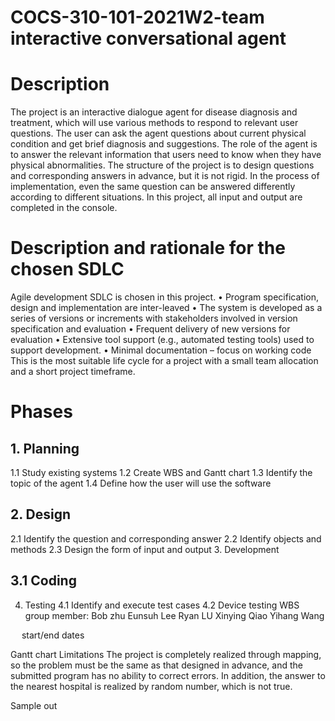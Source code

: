 # COCS-310-101-2021W2-team interactive conversational agent
# Description
The project is an interactive dialogue agent for disease diagnosis and treatment, which will use various methods to respond to relevant user questions. The user can ask the agent questions about current physical condition and get brief diagnosis and suggestions. The role of the agent is to answer the relevant information that users need to know when they have physical abnormalities.
The structure of the project is to design questions and corresponding answers in advance, but it is not rigid. In the process of implementation, even the same question can be answered differently according to different situations. In this project, all input and output are completed in the console.
# Description and rationale for the chosen SDLC
Agile development SDLC is chosen in this project.
• Program specification, design and implementation are inter-leaved
• The system is developed as a series of versions or increments with stakeholders involved in version specification and evaluation
• Frequent delivery of new versions for evaluation
• Extensive tool support (e.g., automated testing tools) used to support development.
• Minimal documentation – focus on working code
This is the most suitable life cycle for a project with a small team allocation and a short project timeframe.
# Phases
## 1. Planning
1.1 Study existing systems
1.2 Create WBS and Gantt chart
1.3 Identify the topic of the agent
1.4 Define how the user will use the software
## 2. Design
2.1 Identify the question and corresponding answer
2.2 Identify objects and methods
2.3 Design the form of input and output
3. Development
## 3.1 Coding
4. Testing
4.1 Identify and execute test cases
4.2 Device testing
WBS
group member: 
Bob zhu
Eunsuh Lee
Ryan LU
Xinying Qiao
Yihang Wang

 
 
start/end dates
  

Gantt chart 
Limitations
The project is completely realized through mapping, so the problem must be the same as that designed in advance, and the submitted program has no ability to correct errors.
In addition, the answer to the nearest hospital is realized by random number, which is not true.
 

Sample out
 
 

